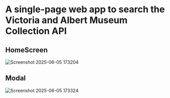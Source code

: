 # A single-page web app to search the Victoria and Albert Museum Collection API 

## HomeScreen 
![Screenshot 2025-06-05 173204](https://github.com/user-attachments/assets/d05494a9-653a-420c-b640-a2d634791537)

## Modal
![Screenshot 2025-06-05 173324](https://github.com/user-attachments/assets/f74d7d5e-bf92-4688-9f4f-9ea5a5d9e2d1)
